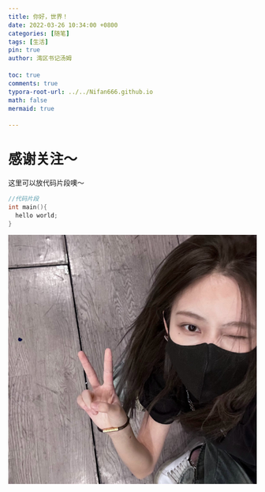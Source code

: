 ```yaml
---
title: 你好，世界！
date: 2022-03-26 10:34:00 +0800
categories: [随笔]
tags: [生活]
pin: true
author: 湾区书记汤姆

toc: true
comments: true
typora-root-url: ../../Nifan666.github.io
math: false
mermaid: true

---
```


# 感谢关注～


这里可以放代码片段噢～
```c++
//代码片段
int main(){
  hello world;
}
```





![0085zMB2ly1h6i3bso2buj31sc1sc4qp](/assets/blog_res/2021-01-01-first-post.assets/0085zMB2ly1h6i3bso2buj31sc1sc4qp.jpeg)
